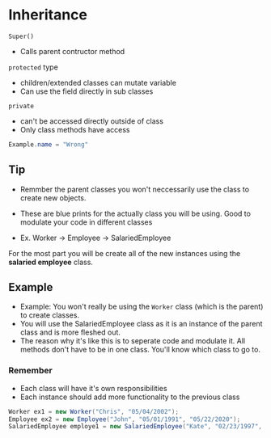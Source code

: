 # Inheritance

`Super()`

- Calls parent contructor method

`protected` type

- children/extended classes can mutate variable
- Can use the field directly in sub classes

`private`

- can't be accessed directly outside of class
- Only class methods have access

```java
Example.name = "Wrong"
```

## Tip

- Remmber the parent classes you won't neccessarily use the class to create new objects.

- These are blue prints for the actually class you will be using. Good to modulate your code in different classes
- Ex. Worker -> Employee -> SalariedEmployee

For the most part you will be create all of the new instances using the **salaried employee** class.

## Example

- Example: You won't really be using the `Worker` class (which is the parent) to create classes.
- You will use the SalariedEmployee class as it is an instance of the parent class and is more fleshed out.
- The reason why it's like this is to seperate code and modulate it. All methods don't have to be in one class. You'll know which class to go to.

### Remember

- Each class will have it's own responsibilities
- Each instance should add more functionality to the previous class

```java
Worker ex1 = new Worker("Chris", "05/04/2002");
Employee ex2 = new Employee("John", "05/01/1991", "05/22/2020");
SalariedEmployee employe1 = new SalariedEmployee("Kate", "02/23/1997", "05/22/2020", 22000, false);
```

